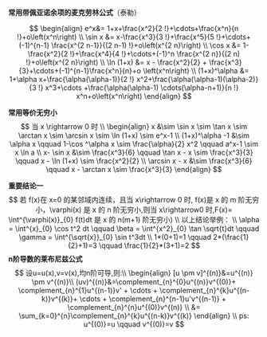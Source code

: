 **常用带佩亚诺余项的麦克劳林公式**（泰勒）

$$
\begin{align}
e^x&= 1+x+\frac{x^2}{2 !}+\cdots+\frac{x^n}{n !}+o\left(x^n\right) \\
\sin x &= x-\frac{x^3}{3 !}+\frac{x^5}{5 !}+\cdots+(-1)^{n-1} \frac{x^{2 n-1}}{(2 n-1) !}+o\left(x^{2 n}\right) \\
\cos x &= 1-\frac{x^2}{2 !}+\frac{x^4}{4 !}+\cdots+(-1)^n \frac{x^{2 n}}{(2 n) !}+o\left(x^{2 n}\right) \\
\ln (1+x) &= x - \frac{x^2}{2} + \frac{x^3}{3}+\cdots+(-1)^{n-1}\frac{x^n}{n}+o \left(x^n\right) \\
(1+x)^\alpha &= 1+\alpha x+\frac{\alpha(\alpha-1)}{2 !} x^2+\frac{\alpha(\alpha-1)(\alpha-2)}{3 !} x^3+\cdots +\frac{\alpha(\alpha-1) \cdots(\alpha-n+1)}{n !} x^n+o\left(x^n\right)
\end{align}
$$

**常用等价无穷小**
$$
当 x \rightarrow 0 时 \\
\begin{align}
x &\sim \sin x \sim \tan x \sim \arctan x \sim \arcsin x \sim \ln (1+x) \sim e^x-1 \\
(1+x)^\alpha -1 &\sim \alpha x \qquad 1-\cos ^\alpha x \sim \frac{\alpha}{2} x^2 \qquad a^x-1 \sim x \ln a \\
x- \sin x &\sim \frac{x^3}{6} \qquad \tan x - x \sim \frac{x^3}{3} \qquad x - \ln (1+x) \sim \frac{x^2}{2} \\
\arcsin x - x &\sim \frac{x^3}{6} \qquad x - \arctan x \sim \frac{x^3}{3}
\end{align}
$$

**重要结论一**
$$
若 f(x)在 x=0 的某邻域内连续，且当 x\rightarrow 0 时, f(x)是 x 的 m 阶无穷小，\varphi(x) 是 x 的 n 阶无穷小,则当 x\rightarrow0 时,F(x)= \int^{\varphi(x)}_{0} f(t)dt 是 x 的 n(m+1) 阶无穷小) \\
以上结论举例： \\
\alpha = \int^{x}_{0} \cos t^2 dt \qquad \beta = \int^{x^2}_{0} \tan \sqrt{t}dt \qquad \gamma = \int^{\sqrt{x}}_{0} \sin t^3dt \\
1*(0+1)=1 \qquad 2*(\frac{1}{2}+1)=3 \qquad \frac{1}{2}*(3+1)=2
$$
**n阶导数的莱布尼兹公式**
$$
设u=u(x),v=v(x),均n阶可导,则:\\
\begin{align}
[u \pm v]^{(n)}&=u^{(n)} \pm v^{(n)}\\
(uv)^{(n)}&=\complement_{n}^{0}u^{(n)}v^{(0)}+ \complement_{n}^{1}u^{(n-1)}v' + \cdots + \complement_{n}^{k}u^{(n-k)}v^{(k)}+ \cdots + \complement_{n}^{n-1}u'v^{(n-1)} + \complement_{n}^{n}u^{(0)}v^{(n)} \\
&= \sum_{k=0}^{n}\complement_{n}^{k}u^{(n-k)}v^{(k)}
\end{align}
\\
ps: u^{(0)}=u \qquad v^{(0)}=v
$$

